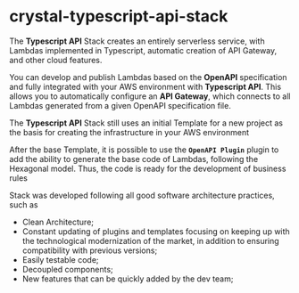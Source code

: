 # crystal-typescript-api-stack

The **Typescript API** Stack creates an entirely serverless service, with Lambdas implemented in Typescript, automatic creation of API Gateway, and other cloud features.

You can develop and publish Lambdas based on the **OpenAPI** specification and fully integrated with your AWS environment with **Typescript API**. This allows you to automatically configure an **API Gateway**, which connects to all Lambdas generated from a given OpenAPI specification file.

The **Typescript API** Stack still uses an initial Template for a new project as the basis for creating the infrastructure in your AWS environment

After the base Template, it is possible to use the **`OpenAPI Plugin`** plugin to add the ability to generate the base code of Lambdas, following the Hexagonal model. Thus, the code is ready for the development of business rules

Stack was developed following all good software architecture practices, such as
- Clean Architecture;  
- Constant updating of plugins and templates focusing on keeping up with the technological modernization of the market, in addition to ensuring compatibility with previous versions;
- Easily testable code;
- Decoupled components;
- New features that can be quickly added by the dev team;
